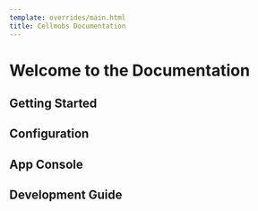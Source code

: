 ```yaml
---
template: overrides/main.html
title: Cellmobs Documentation
---
```


# Welcome to the Documentation

## Getting Started

## Configuration

## App Console

## Development Guide